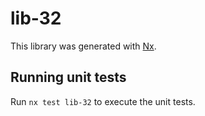 # lib-32

This library was generated with [Nx](https://nx.dev).

## Running unit tests

Run `nx test lib-32` to execute the unit tests.
